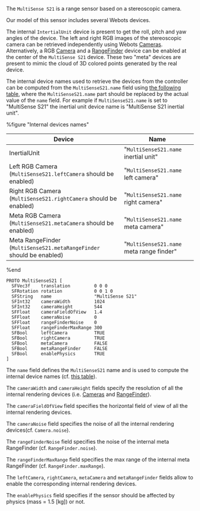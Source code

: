 The `MultiSense S21` is a range sensor based on a stereoscopic camera.

Our model of this sensor includes several Webots devices.

The internal `IntertialUnit` device is present to get the roll, pitch and yaw angles of the device.
The left and right RGB images of the stereoscopic camera can be retrieved independently using Webots [Cameras](../reference/camera.md).
Alternatively, a RGB [Camera](../reference/camera.md) and a [RangeFinder](../reference/rangefinder.md) device can be enabled at the center of the `MultiSense S21` device.
These two "meta" devices are present to mimic the cloud of 3D colored points generated by the real device.

The internal device names used to retrieve the devices from the controller can be computed from the `MultiSenseS21.name` field using [the following table](#internal-devices-names), where the `MultiSenseS21.name` part should be replaced by the actual value of the `name` field.
For example if `MultiSenseS21.name` is set to "MultiSense S21" the inertial unit device name is "MultiSense S21 inertial unit".

%figure "Internal devices names"

| Device                                                               | Name                                      |
| -------------------------------------------------------------------- | ----------------------------------------- |
| InertialUnit                                                         |  "`MultiSenseS21.name` inertial unit"     |
| Left RGB Camera (`MultiSenseS21.leftCamera` should be enabled)       |  "`MultiSenseS21.name` left camera"       |
| Right RGB Camera (`MultiSenseS21.rightCamera` should be enabled)     |  "`MultiSenseS21.name` right camera"      |
| Meta RGB Camera (`MultiSenseS21.metaCamera` should be enabled)       |  "`MultiSenseS21.name` meta camera"       |
| Meta RangeFinder (`MultiSenseS21.metaRangeFinder` should be enabled) |  "`MultiSenseS21.name` meta range finder" |

%end

```
PROTO MultiSenseS21 [
  SFVec3f    translation         0 0 0
  SFRotation rotation            0 0 1 0
  SFString   name                "MultiSense S21"
  SFInt32    cameraWidth         1024
  SFInt32    cameraHeight        544
  SFFloat    cameraFieldOfView   1.4
  SFFloat    cameraNoise         0
  SFFloat    rangeFinderNoise    0
  SFFloat    rangeFinderMaxRange 300
  SFBool     leftCamera          TRUE
  SFBool     rightCamera         TRUE
  SFBool     metaCamera          FALSE
  SFBool     metaRangeFinder     FALSE
  SFBool     enablePhysics       TRUE
]
```

The `name` field defines the `MultiSenseS21` name and is used to compute the internal device names (cf. [this table](#internal-devices-names)).

The `cameraWidth` and `cameraHeight` fields specify the resolution of all the internal rendering devices (i.e. [Cameras](../reference/camera.md) and [RangeFinder](../reference/rangefinder.md)).

The `cameraFieldOfView` field specifies the horizontal field of view of all the internal rendering devices.

The `cameraNoise` field specifies the noise of all the internal rendering devices(cf. `Camera.noise`).

The `rangeFinderNoise` field specifies the noise of the internal meta RangeFinder (cf. `RangeFinder.noise`).

The `rangeFinderMaxRange` field specifies the max range of the internal meta RangeFinder (cf. `RangeFinder.maxRange`).

The `leftCamera`, `rightCamera`, `metaCamera` and `metaRangeFinder` fields allow to enable the corresponding internal rendering devices.

The `enablePhysics` field specifies if the sensor should be affected by physics (mass = 1.5 [kg]) or not.
